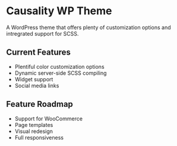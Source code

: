 # Causality WP Theme

A WordPress theme that offers plenty of customization options and intregrated support for SCSS.

## Current Features

* Plentiful color customization options
* Dynamic server-side SCSS compiling
* Widget support
* Social media links

## Feature Roadmap

* Support for WooCommerce
* Page templates
* Visual redesign
* Full responsiveness